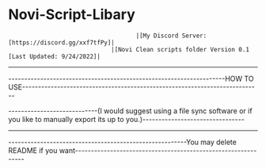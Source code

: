 # Novi-Script-Libary
                                        |[My Discord Server: [https://discord.gg/xxf7tfPy]|
                                 |[Novi Clean scripts folder Version 0.1 [Last Updated: 9/24/2022]|

---------------------------------------------------------------------------------------------------------------------------------------------------------

--------------------------------------------------------------------HOW TO USE---------------------------------------------------------------------------

----------------------------(I would suggest using a file sync software or if you like to manually export its up to you.)--------------------------------

---------------------------------------------------------------------------------------------------------------------------------------------------------

--------------------------------------------------------You may delete README if you want--------------------------------------------------------------
